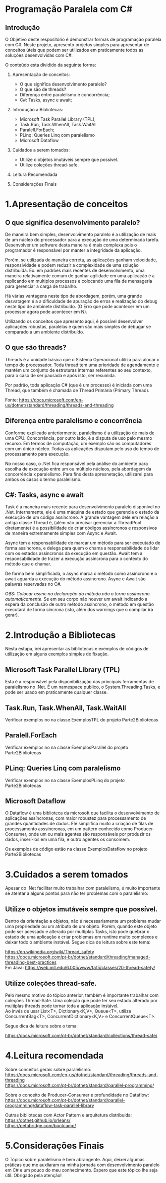 ﻿# Programação Paralela com C#

## Introdução

O Objetivo deste respositório é demonstrar formas de programação paralela com C#. Neste projeto, apresento projetos simples para apresentar de conceitos úteis que podem ser utilizados em praticamente todos as soluções desenvolvidas com C#.

O conteúdo esta dividido da seguinte forma:

1. Apresentação de conceitos:
	 - O que significa desenvolvimento paralelo?
	 - O que são de threads?
	 - Diferença entre paralelismo e concorrência;
	 - C#: Tasks, async e await;

2. Introdução a Bibliotecas:
	 - Microsoft Task Parallel Library (TPL);
	 - Task.Run, Task.WhenAll, Task.WaitAll
	 - Paralell.ForEach;
	 - PLinq: Queries Linq com paralelismo
	 - Microsoft Dataflow
	
3. Cuidados a serem tomados:
	- Utilize o objetos imutáveis sempre que possível.
	- Utilize coleções thread-safe.

4. Leitura Recomendada

5. Considerações Finais

# 1.Apresentação de conceitos

## O que significa desenvolvimento paralelo?

De maneira bem simples, desenvolvimento paralelo é a utilização de mais de um núcleo do processador para a execução de uma determinada tarefa. 
Desenvolver um software desta maneira é mais complexa pois o programador é responsável por manter a integridade da aplicação.

Porém, se utilizada de maneira correta, as aplicações ganham velocidade, responsividade e podem reduzir a complexidade de uma solução distribuída. 
Ex: em padrões mais recentes de desenvolvimento, uma maneira relativamente comum de ganhar agilidade em uma aplicação é a replicando em multiplos processos e colocando uma fila de mensageria para gerenciar a carga de trabalho.   

Há várias vantagens neste tipo de abordagem, porém, uma grande desvatagem é a a dificuldade de apuração de erros e realização do debug neste tipo de ambinete distribuído. (O Erro que pode acontecer em um processor agora pode acontecer em N).  

Utilizando os conceitos que apresento aqui, é possível desenvolver aplicações robustas, paralelas e quem são mais simples de debugar se comparado a um ambiente distribuído.

## O que são threads?

Threads é a unidade básica que o Sistema Operacional utiliza para alocar o tempo do processador. Toda thread tem uma prioridade de agendamento e mantém um conjunto de estruturas internas referentes ao seu contexto, para o caso de ser pausada e após isto, ser resumida.

Por padrão, toda aplicação C# (que é um processo) é iniciada com uma Thread, que também é chamada de Thread Primária (Primary Thread).

Fonte: https://docs.microsoft.com/en-us/dotnet/standard/threading/threads-and-threading

## Diferença entre paralelismo e concorrência

Conforme explicado anteriormente, paralelismo é a utilização de mais de uma CPU. Concorrência, por outro lado, é a disputa de uso pelo mesmo recurso. Em termos de computação, um exemplo são os computadores com um único núcleo. 
Todas as aplicações disputam pelo uso do tempo de processamento para execução. 

No nosso caso, o .Net fica responsável pela análise do ambiente para escolha de execução entre um ou múltiplo núcleos, pela abordagem da concorrência x paralelismo. Para fins desta apresnetação, utilizarei para ambos os casos o termo paralelismo.

## C#: Tasks, async e await

Task é a maneira mais recente para desenvolvimento paralelo disponível no .Net. Internamente, ele é uma máquina de estado que gerencia o estado da execução de um código assíncrono. 
A grande vantagem dele em relação a antiga classe Thread é, (além não precisar gerenciar a ThreadPool diretamente) é a possibilidade de criar códigos assíncronos e responsivos de maneira extremamente simples com Async e Await.

Async tem a responsabilidade de marcar um método para ser executado de forma assíncrona, e delega para quem o chama a responsabilidade de lidar com os estados assíncronos da execução em questão.
Await tem a responsabilidade de trazer a execução assíncrona para o contexto do método que o chamar.

De forma bem simplificada, o async marca o método como assíncrono e o await aguarda a execução do método assíncrono.
Async e Await são palavras reservadas no C#. 

OBS: *Colocar async na declaração do método não o torna assíncrono automaticamente*. Se em seu corpo não houver um await indicando a espera da conclusão de outro método assíncrono, o método em questão executará de forma síncrona (isto, além dos warnings que o compilar irá gerar).

# 2.Introdução a Bibliotecas

Nesta estapa, irei apresentar as bibliotecas e exemplos de códigos de utilização em alguns exemplos simples de fixação.

## Microsoft Task Parallel Library (TPL)

Esta é a responsável pela disponibilização das principais ferramentas de paralelismo no .Net. É um namespace publico, o System.Threading.Tasks, e pode ser usado em praticamente qualquer classe.

## Task.Run, Task.WhenAll, Task.WaitAll

Verificar exemplos no  na classe ExemplosTPL do projeto Parte2Bibliotecas

## Paralell.ForEach

Verificar exemplos no  na classe ExemplosParallel do projeto Parte2Bibliotecas

## PLinq: Queries Linq com paralelismo

Verificar exemplos no  na classe ExemplosPLinq do projeto Parte2Bibliotecas

## Microsoft Dataflow

O Dataflow é uma biblioteca da microsoft que facilita o desenvolvimento de aplicações assíncronas, com maior robustez para processamento de grandes quantidades de dados. 
Ele simplifica muito a criação de filas de processamento asssíncronas, em um pattern conhecido como Producer-Consumer, onde um ou mais agentes são responsáveis por produzir os dados, inserí-los em uma fila, e outro agentes os consomem.

Os exemplos de código estão na classe ExemplosDataflow no projeto Parte2Bibliotecas

# 3.Cuidados a serem tomados

Apesar do .Net facilitar muito trabalhar com paralelismo, é muito importante se atentar a alguns pontos para não ter problemas com o paralelismo:

## Utilize o objetos imutáveis sempre que possível.

Dentro da orientação a objetos, não é necessariamente um problema mudar uma propriedade ou um atributo de um objeto. 
Porém, quando este objeto pode ser acessado e alterado por multiplas Tasks, isto pode quebrar o estado de uma aplicação e criar problemas em runtime muito complexos e deixar todo o ambiente instável.
Segue dica de leitura sobre este tema:

https://en.wikipedia.org/wiki/Thread_safety \
https://docs.microsoft.com/pt-br/dotnet/standard/threading/managed-threading-best-practices \
Em Java: https://web.mit.edu/6.005/www/fa15/classes/20-thread-safety/


## Utilize coleções thread-safe.

Pelo mesmo motivo do tópico anterior, também é importante trabalhar com coleções Thread-Safe. Uma coleção que pode ter seu estado alterado por multiplas threads pode tornar toda a aplicação instável.\
Ao invés de usar List\<T>, Dictionary\<K,V>, Queue\<T>, utilize ConcurrentBag\<T>, ConcurrentDictionary\<K,V> e ConcurrentQueue\<T>.

Segue dica de leitura sobre o tema:

https://docs.microsoft.com/pt-br/dotnet/standard/collections/thread-safe/


# 4.Leitura recomendada

Sobre conceitos gerais sobre paralelismo:\
https://docs.microsoft.com/en-us/dotnet/standard/threading/threads-and-threading  
https://docs.microsoft.com/pt-br/dotnet/standard/parallel-programming/

Sobre o conceito de Producer-Consumer e profundidade no Dataflow:\
https://docs.microsoft.com/pt-br/dotnet/standard/parallel-programming/dataflow-task-parallel-library

Outras bibliotecas com Actor Pattern e arquitetura distribuída:\
https://dotnet.github.io/orleans/  
https://petabridge.com/bootcamp/

# 5.Considerações Finais

O Tópico sobre paralelismo é bem abrangente. Aqui, deixei algumas práticas que me auxliaram na minha jornada com desenvolvimento paralelo em C# e um pouco do meu conhecimento.  Espero que este tópico lhe seja útil. Obrigado pela atenção!
